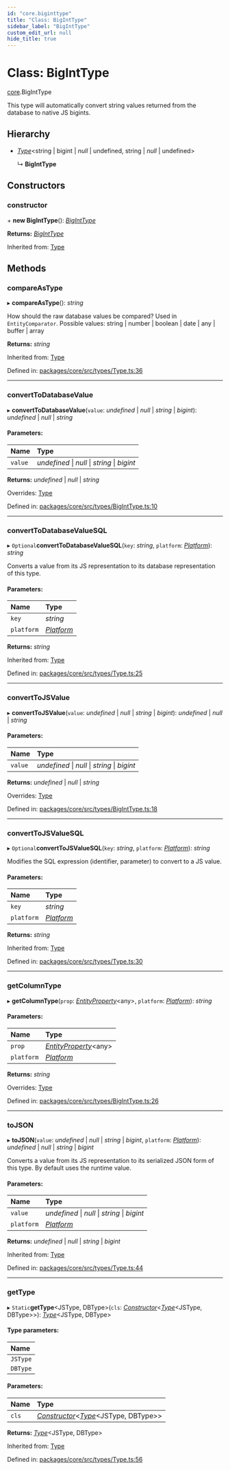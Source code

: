 ```yaml
---
id: "core.biginttype"
title: "Class: BigIntType"
sidebar_label: "BigIntType"
custom_edit_url: null
hide_title: true
---
```


# Class: BigIntType

[core](../modules/core.md).BigIntType

This type will automatically convert string values returned from the database to native JS bigints.

## Hierarchy

* [*Type*](core.type.md)<string \| bigint \| *null* \| undefined, string \| *null* \| undefined\>

  ↳ **BigIntType**

## Constructors

### constructor

\+ **new BigIntType**(): [*BigIntType*](core.biginttype.md)

**Returns:** [*BigIntType*](core.biginttype.md)

Inherited from: [Type](core.type.md)

## Methods

### compareAsType

▸ **compareAsType**(): *string*

How should the raw database values be compared? Used in `EntityComparator`.
Possible values: string | number | boolean | date | any | buffer | array

**Returns:** *string*

Inherited from: [Type](core.type.md)

Defined in: [packages/core/src/types/Type.ts:36](https://github.com/mikro-orm/mikro-orm/blob/bcf1a0899b/packages/core/src/types/Type.ts#L36)

___

### convertToDatabaseValue

▸ **convertToDatabaseValue**(`value`: *undefined* \| *null* \| *string* \| *bigint*): *undefined* \| *null* \| *string*

#### Parameters:

Name | Type |
:------ | :------ |
`value` | *undefined* \| *null* \| *string* \| *bigint* |

**Returns:** *undefined* \| *null* \| *string*

Overrides: [Type](core.type.md)

Defined in: [packages/core/src/types/BigIntType.ts:10](https://github.com/mikro-orm/mikro-orm/blob/bcf1a0899b/packages/core/src/types/BigIntType.ts#L10)

___

### convertToDatabaseValueSQL

▸ `Optional`**convertToDatabaseValueSQL**(`key`: *string*, `platform`: [*Platform*](core.platform.md)): *string*

Converts a value from its JS representation to its database representation of this type.

#### Parameters:

Name | Type |
:------ | :------ |
`key` | *string* |
`platform` | [*Platform*](core.platform.md) |

**Returns:** *string*

Inherited from: [Type](core.type.md)

Defined in: [packages/core/src/types/Type.ts:25](https://github.com/mikro-orm/mikro-orm/blob/bcf1a0899b/packages/core/src/types/Type.ts#L25)

___

### convertToJSValue

▸ **convertToJSValue**(`value`: *undefined* \| *null* \| *string* \| *bigint*): *undefined* \| *null* \| *string*

#### Parameters:

Name | Type |
:------ | :------ |
`value` | *undefined* \| *null* \| *string* \| *bigint* |

**Returns:** *undefined* \| *null* \| *string*

Overrides: [Type](core.type.md)

Defined in: [packages/core/src/types/BigIntType.ts:18](https://github.com/mikro-orm/mikro-orm/blob/bcf1a0899b/packages/core/src/types/BigIntType.ts#L18)

___

### convertToJSValueSQL

▸ `Optional`**convertToJSValueSQL**(`key`: *string*, `platform`: [*Platform*](core.platform.md)): *string*

Modifies the SQL expression (identifier, parameter) to convert to a JS value.

#### Parameters:

Name | Type |
:------ | :------ |
`key` | *string* |
`platform` | [*Platform*](core.platform.md) |

**Returns:** *string*

Inherited from: [Type](core.type.md)

Defined in: [packages/core/src/types/Type.ts:30](https://github.com/mikro-orm/mikro-orm/blob/bcf1a0899b/packages/core/src/types/Type.ts#L30)

___

### getColumnType

▸ **getColumnType**(`prop`: [*EntityProperty*](../interfaces/core.entityproperty.md)<any\>, `platform`: [*Platform*](core.platform.md)): *string*

#### Parameters:

Name | Type |
:------ | :------ |
`prop` | [*EntityProperty*](../interfaces/core.entityproperty.md)<any\> |
`platform` | [*Platform*](core.platform.md) |

**Returns:** *string*

Overrides: [Type](core.type.md)

Defined in: [packages/core/src/types/BigIntType.ts:26](https://github.com/mikro-orm/mikro-orm/blob/bcf1a0899b/packages/core/src/types/BigIntType.ts#L26)

___

### toJSON

▸ **toJSON**(`value`: *undefined* \| *null* \| *string* \| *bigint*, `platform`: [*Platform*](core.platform.md)): *undefined* \| *null* \| *string* \| *bigint*

Converts a value from its JS representation to its serialized JSON form of this type.
By default uses the runtime value.

#### Parameters:

Name | Type |
:------ | :------ |
`value` | *undefined* \| *null* \| *string* \| *bigint* |
`platform` | [*Platform*](core.platform.md) |

**Returns:** *undefined* \| *null* \| *string* \| *bigint*

Inherited from: [Type](core.type.md)

Defined in: [packages/core/src/types/Type.ts:44](https://github.com/mikro-orm/mikro-orm/blob/bcf1a0899b/packages/core/src/types/Type.ts#L44)

___

### getType

▸ `Static`**getType**<JSType, DBType\>(`cls`: [*Constructor*](../modules/core.md#constructor)<[*Type*](core.type.md)<JSType, DBType\>\>): [*Type*](core.type.md)<JSType, DBType\>

#### Type parameters:

Name |
:------ |
`JSType` |
`DBType` |

#### Parameters:

Name | Type |
:------ | :------ |
`cls` | [*Constructor*](../modules/core.md#constructor)<[*Type*](core.type.md)<JSType, DBType\>\> |

**Returns:** [*Type*](core.type.md)<JSType, DBType\>

Inherited from: [Type](core.type.md)

Defined in: [packages/core/src/types/Type.ts:56](https://github.com/mikro-orm/mikro-orm/blob/bcf1a0899b/packages/core/src/types/Type.ts#L56)
